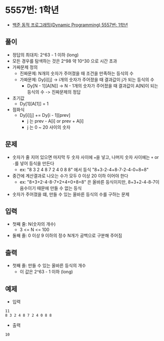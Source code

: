 # 5557번: 1학년
- [백준 동적 프로그래밍(Dynamic Programming) 5557번: 1학년](https://www.acmicpc.net/problem/5557)

## 풀이
- 정답의 최대치: 2^63 - 1 이하 (long)
- 모든 경우를 탐색하는 것은 2^98 약 10^30 으로 시간 초과
- 가짜문제 정의
  - 진짜문제: N개의 숫자가 주어졌을 때 조건을 만족하는 등식의 수
  - 가짜문제: Dy[i][j] -> i개의 숫자가 주어졌을 때 결과값이 j가 되는 등식의 수
    - Dy[N - 1][A[N]] -> N - 1개의 숫자가 주어졌을 때 결과값이 A[N]이 되는 등식의 수 -> 진짜문제의 정답
- 초기값
  - Dy[1][A[1]] = 1
- 점화식
  - Dy[i][j] += Dy[i - 1][prev]
    - j 는 prev - A[i] or prev + A[i]
    - j 는 0 ~ 20 사이의 숫자

## 문제
- 숫자가 줄 지어 있으면 마지막 두 숫자 사이에 `=`을 넣고, 나머지 숫자 사이에는 `+` or `-`를 넣어 등식을 만든다
  - ex: "8 3 2 4 8 7 2 4 0 8 8" 에서 등식 "8+3-2-4+8-7-2-4-0+8=8"
- 중간에 계산결과로 나오는 수가 모두 0 이상 20 이하 이어야 한다
  - ex: "8+3+2-4-8-7+2+4+0+8=8" 은 올바른 등식이지만, 8+3+2-4-8-7이 음수이기 때문에 만들 수 없는 등식
- 숫자가 주어졌을 떄, 만들 수 있는 올바른 등식의 수를 구하는 문제

## 입력
- 첫째 줄: N(숫자의 개수)
  - 3 <= N <= 100
- 둘째 줄: 0 이상 9 이하의 정수 N개가 공백으로 구분해 주어짐

## 출력
- 첫째 줄: 만들 수 있는 올바른 등식의 개수
  - 이 값은 2^63 - 1 이하 (long)

## 예제
- 입력
```text
11
8 3 2 4 8 7 2 4 0 8 8
```
- 출력
```text
10
```